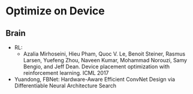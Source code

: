 # Optimize on Device

## Brain
- RL:
	- Azalia Mirhoseini, Hieu Pham, Quoc V. Le, Benoit Steiner, Rasmus Larsen, Yuefeng Zhou, Naveen Kumar, Mohammad Norouzi, Samy Bengio, and Jeff Dean. Device placement optimization with reinforcement learning. ICML 2017
- Yuandong, FBNet: Hardware-Aware Efficient ConvNet Design via Differentiable Neural Architecture Search
